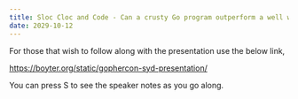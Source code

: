 ```yaml
---
title: Sloc Cloc and Code - Can a crusty Go program outperform a well written Rust Project?
date: 2029-10-12
---
```


For those that wish to follow along with the presentation use the below link,

https://boyter.org/static/gophercon-syd-presentation/

You can press S to see the speaker notes as you go along.